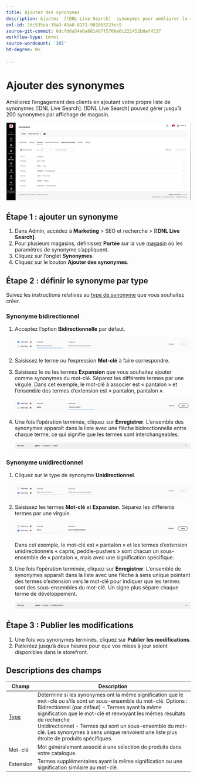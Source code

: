 ```yaml
---
title: Ajouter des synonymes
description: Ajoutez  [!DNL Live Search]  synonymes pour améliorer la réponse aux requêtes de recherche.
exl-id: 2dc535ea-35a3-45a8-8171-901005223cc9
source-git-commit: 6dcfd0a54e6a6814b7f5708e0c221452b8af4537
workflow-type: tm+mt
source-wordcount: '385'
ht-degree: 0%

---
```


# Ajouter des synonymes

Améliorez l’engagement des clients en ajoutant votre propre liste de synonymes [!DNL Live Search]. [!DNL Live Search] pouvez gérer jusqu’à 200 synonymes par affichage de magasin.

![[!DNL Live Search] synonymes ](assets/synonym-workspace.png)

## Étape 1 : ajouter un synonyme

1. Dans Admin, accédez à **Marketing** > SEO et recherche > **[!DNL Live Search]**.
1. Pour plusieurs magasins, définissez **Portée** sur la vue [ magasin](https://experienceleague.adobe.com/docs/commerce-admin/start/setup/websites-stores-views.html?lang=fr#scope-settings) où les paramètres de synonyme s’appliquent.
1. Cliquez sur l’onglet **Synonymes**.
1. Cliquez sur le bouton **Ajouter des synonymes**.

## Étape 2 : définir le synonyme par type

Suivez les instructions relatives au [type de synonyme](synonyms-type.md) que vous souhaitez créer.

### Synonyme bidirectionnel

1. Acceptez l’option **Bidirectionnelle** par défaut.

   ![Ajouter un synonyme bidirectionnel](assets/synonym-add-two-way.png)

1. Saisissez le terme ou l’expression **Mot-clé** à faire correspondre.
1. Saisissez le ou les termes **Expansion** que vous souhaitez ajouter comme synonymes du mot-clé. Séparez les différents termes par une virgule.
Dans cet exemple, le mot-clé à associer est « pantalon » et l’ensemble des termes d’extension est « pantalon, pantalon ».

   ![Exemple de synonyme bidirectionnel](assets/synonym-add-two-way-example.png)

1. Une fois l’opération terminée, cliquez sur **Enregistrer**.
L’ensemble des synonymes apparaît dans la liste avec une flèche bidirectionnelle entre chaque terme, ce qui signifie que les termes sont interchangeables.

   ![Synonyme bidirectionnel](assets/synonym-two-way.png)

### Synonyme unidirectionnel

1. Cliquez sur le type de synonyme **Unidirectionnel**.

   ![Ajouter un synonyme unidirectionnel](assets/synonym-add-one-way.png)

1. Saisissez les termes **Mot-clé** et **Expansion**. Séparez les différents termes par une virgule.

   ![Exemple de synonyme unidirectionnel](assets/synonym-add-one-way-example.png)

   Dans cet exemple, le mot-clé est « pantalon » et les termes d’extension unidirectionnels « capris, peddle-pushers » sont chacun un sous-ensemble de « pantalon », mais avec une signification spécifique.

1. Une fois l’opération terminée, cliquez sur **Enregistrer**.
L’ensemble de synonymes apparaît dans la liste avec une flèche à sens unique pointant des termes d’extension vers le mot-clé pour indiquer que les termes sont des sous-ensembles du mot-clé. Un signe plus sépare chaque terme de développement.

   ![Synonyme unidirectionnel](assets/synonym-one-way.png)

## Étape 3 : Publier les modifications

1. Une fois vos synonymes terminés, cliquez sur **Publier les modifications**.
1. Patientez jusqu’à deux heures pour que vos mises à jour soient disponibles dans le storefront.

## Descriptions des champs

| Champ | Description |
|--- |--- |
| [Type ](synonyms.md) | Détermine si les synonymes ont la même signification que le mot-clé ou s’ils sont un sous-ensemble du mot-clé. Options : <br />Bidirectionnel (par défaut) - Termes ayant la même signification que le mot-clé et renvoyant les mêmes résultats de recherche<br />Unidirectionnel - Termes qui sont un sous-ensemble du mot-clé. Les synonymes à sens unique renvoient une liste plus étroite de produits spécifiques. |
| Mot-clé | Mot généralement associé à une sélection de produits dans votre catalogue. |
| Extension | Termes supplémentaires ayant la même signification ou une signification similaire au mot-clé. |
